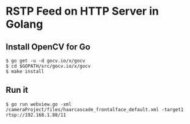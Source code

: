 # RSTP Feed on HTTP Server in Golang 

## Install OpenCV for Go
```
$ go get -u -d gocv.io/x/gocv
$ cd $GOPATH/src/gocv.io/x/gocv
$ make install
```
## Run it
```
$ go run webview.go -xml /cameraProject/files/haarcascade_frontalface_default.xml -target1 rtsp://192.168.1.88/11
